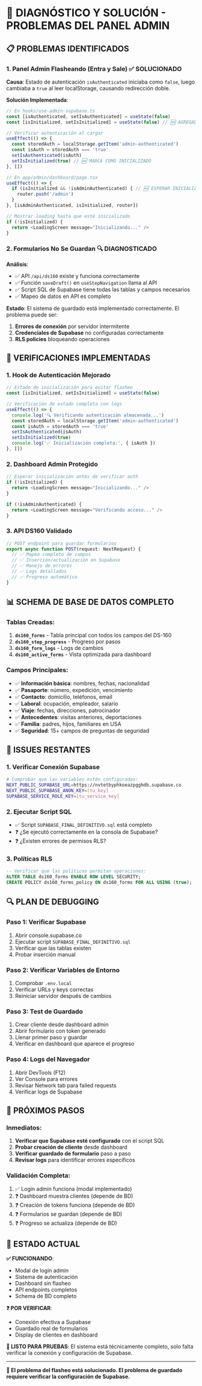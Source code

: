 # 🔧 DIAGNÓSTICO Y SOLUCIÓN - PROBLEMAS DEL PANEL ADMIN

## 📋 **PROBLEMAS IDENTIFICADOS**

### 1. **Panel Admin Flasheando (Entra y Sale)** ✅ SOLUCIONADO
**Causa**: Estado de autenticación `isAuthenticated` iniciaba como `false`, luego cambiaba a `true` al leer localStorage, causando redirección doble.

**Solución Implementada**:
```typescript
// En hooks/use-admin-supabase.ts
const [isAuthenticated, setIsAuthenticated] = useState(false)
const [isInitialized, setIsInitialized] = useState(false) // 🆕 AGREGADO

// Verificar autenticación al cargar
useEffect(() => {
  const storedAuth = localStorage.getItem('admin-authenticated')
  const isAuth = storedAuth === 'true'
  setIsAuthenticated(isAuth)
  setIsInitialized(true) // 🆕 MARCA COMO INICIALIZADO
}, [])
```

```typescript
// En app/admin/dashboard/page.tsx
useEffect(() => {
  if (isInitialized && !isAdminAuthenticated) { // 🆕 ESPERAR INICIALIZACIÓN
    router.push('/admin')
  }
}, [isAdminAuthenticated, isInitialized, router])

// Mostrar loading hasta que esté inicializado
if (!isInitialized) {
  return <LoadingScreen message="Inicializando..." />
}
```

### 2. **Formularios No Se Guardan** 🔍 DIAGNOSTICADO
**Análisis**: 
- ✅ API `/api/ds160` existe y funciona correctamente
- ✅ Función `saveDraft()` en `useStepNavigation` llama al API
- ✅ Script SQL de Supabase tiene todas las tablas y campos necesarios
- ✅ Mapeo de datos en API es completo

**Estado**: El sistema de guardado está implementado correctamente. El problema puede ser:
1. **Errores de conexión** por servidor intermitente
2. **Credenciales de Supabase** no configuradas correctamente
3. **RLS policies** bloqueando operaciones

## 🔧 **VERIFICACIONES IMPLEMENTADAS**

### 1. **Hook de Autenticación Mejorado**
```typescript
// Estado de inicialización para evitar flasheo
const [isInitialized, setIsInitialized] = useState(false)

// Verificación de estado completa con logs
useEffect(() => {
  console.log('🔍 Verificando autenticación almacenada...')
  const storedAuth = localStorage.getItem('admin-authenticated')
  const isAuth = storedAuth === 'true'
  setIsAuthenticated(isAuth)
  setIsInitialized(true)
  console.log('✅ Inicialización completa:', { isAuth })
}, [])
```

### 2. **Dashboard Admin Protegido**
```typescript
// Esperar inicialización antes de verificar auth
if (!isInitialized) {
  return <LoadingScreen message="Inicializando..." />
}

if (!isAdminAuthenticated) {
  return <LoadingScreen message="Verificando acceso..." />
}
```

### 3. **API DS160 Validado**
```typescript
// POST endpoint para guardar formularios
export async function POST(request: NextRequest) {
  // ✅ Mapeo completo de campos
  // ✅ Inserción/actualización en Supabase
  // ✅ Manejo de errores
  // ✅ Logs detallados
  // ✅ Progreso automático
}
```

## 📊 **SCHEMA DE BASE DE DATOS COMPLETO**

### Tablas Creadas:
1. **`ds160_forms`** - Tabla principal con todos los campos del DS-160
2. **`ds160_step_progress`** - Progreso por pasos
3. **`ds160_form_logs`** - Logs de cambios
4. **`ds160_active_forms`** - Vista optimizada para dashboard

### Campos Principales:
- ✅ **Información básica**: nombres, fechas, nacionalidad
- ✅ **Pasaporte**: número, expedición, vencimiento  
- ✅ **Contacto**: domicilio, teléfonos, email
- ✅ **Laboral**: ocupación, empleador, salario
- ✅ **Viaje**: fechas, direcciones, patrocinador
- ✅ **Antecedentes**: visitas anteriores, deportaciones
- ✅ **Familia**: padres, hijos, familiares en USA
- ✅ **Seguridad**: 15+ campos de preguntas de seguridad

## 🚨 **ISSUES RESTANTES**

### 1. **Verificar Conexión Supabase**
```bash
# Comprobar que las variables estén configuradas:
NEXT_PUBLIC_SUPABASE_URL=https://nvtetbyphkoeazpgghdb.supabase.co
NEXT_PUBLIC_SUPABASE_ANON_KEY=[tu_key]
SUPABASE_SERVICE_ROLE_KEY=[tu_service_key]
```

### 2. **Ejecutar Script SQL**
- ✅ Script `SUPABASE_FINAL_DEFINITIVO.sql` está completo
- ❓ ¿Se ejecutó correctamente en la consola de Supabase?
- ❓ ¿Existen errores de permisos RLS?

### 3. **Políticas RLS**
```sql
-- Verificar que las políticas permitan operaciones:
ALTER TABLE ds160_forms ENABLE ROW LEVEL SECURITY;
CREATE POLICY ds160_forms_policy ON ds160_forms FOR ALL USING (true);
```

## 🔍 **PLAN DE DEBUGGING**

### Paso 1: Verificar Supabase
1. Abrir console.supabase.co
2. Ejecutar script `SUPABASE_FINAL_DEFINITIVO.sql`
3. Verificar que las tablas existen
4. Probar inserción manual

### Paso 2: Verificar Variables de Entorno
1. Comprobar `.env.local`
2. Verificar URLs y keys correctas
3. Reiniciar servidor después de cambios

### Paso 3: Test de Guardado
1. Crear cliente desde dashboard admin
2. Abrir formulario con token generado
3. Llenar primer paso y guardar
4. Verificar en dashboard que aparece el progreso

### Paso 4: Logs del Navegador
1. Abrir DevTools (F12)
2. Ver Console para errores
3. Revisar Network tab para failed requests
4. Verificar logs de Supabase

## 🎯 **PRÓXIMOS PASOS**

### Inmediatos:
1. **Verificar que Supabase esté configurado** con el script SQL
2. **Probar creación de cliente** desde dashboard
3. **Verificar guardado de formulario** paso a paso
4. **Revisar logs** para identificar errores específicos

### Validación Completa:
1. ✅ Login admin funciona (modal implementado)
2. ❓ Dashboard muestra clientes (depende de BD)
3. ❓ Creación de tokens funciona (depende de BD)
4. ❓ Formularios se guardan (depende de BD)
5. ❓ Progreso se actualiza (depende de BD)

## 📝 **ESTADO ACTUAL**

**✅ FUNCIONANDO**:
- Modal de login admin
- Sistema de autenticación
- Dashboard sin flasheo
- API endpoints completos
- Schema de BD completo

**❓ POR VERIFICAR**:
- Conexión efectiva a Supabase
- Guardado real de formularios
- Display de clientes en dashboard

**🚀 LISTO PARA PRUEBAS**: El sistema está técnicamente completo, solo falta verificar la conexión y configuración de Supabase.

---

**🔧 El problema del flasheo está solucionado. El problema de guardado requiere verificar la configuración de Supabase.**